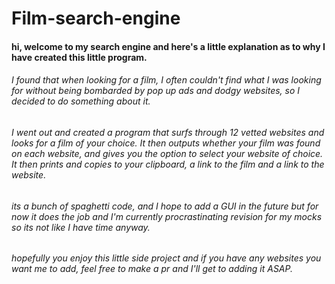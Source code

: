 # Film-search-engine

#### hi, welcome to my search engine and here's a little explanation as to why I have created this little program.

###### I found that when looking for a film, I often couldn't find what I was looking for without being bombarded by pop up ads and dodgy websites, so I decided to do something about it.

###### I went out and created a program that surfs through 12 vetted websites and looks for a film of your choice. It then outputs whether your film was found on each website, and gives you the option to select your website of choice. It then prints and copies to your clipboard, a link to the film and a link to the website.

###### its a bunch of spaghetti code, and I hope to add a GUI in the future but for now it does the job and I'm currently procrastinating revision for my mocks so its not like I have time anyway.

###### hopefully you enjoy this little side project and if you have any websites you want me to add, feel free to make a pr and I'll get to adding it ASAP.

